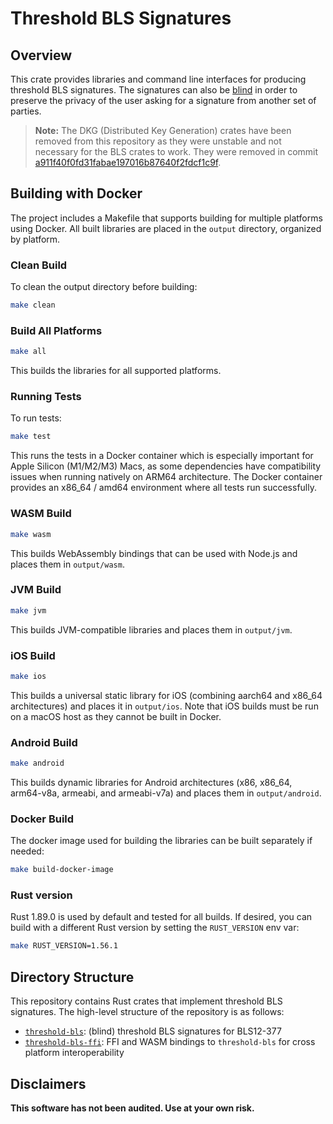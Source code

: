 # Threshold BLS Signatures

## Overview

This crate provides libraries and command line interfaces for producing threshold BLS signatures. The signatures can also be [blind](https://en.wikipedia.org/wiki/Blind_signature) in order to preserve the privacy of the user asking for a signature from another set of parties.

> **Note:** The DKG (Distributed Key Generation) crates have been removed from this repository as they were unstable and not necessary for the BLS crates to work. They were removed in commit [a911f40f0fd31fabae197016b87640f2fdcf1c9f](https://github.com/celo-org/celo-threshold-bls-rs/commit/a911f40f0fd31fabae197016b87640f2fdcf1c9f).

## Building with Docker

The project includes a Makefile that supports building for multiple platforms using Docker. All built libraries are placed in the `output` directory, organized by platform.

### Clean Build

To clean the output directory before building:

```sh
make clean
```

### Build All Platforms

```sh
make all
```

This builds the libraries for all supported platforms.

### Running Tests

To run tests:

```sh
make test
```

This runs the tests in a Docker container which is especially important for Apple Silicon (M1/M2/M3) Macs, as some dependencies have compatibility issues when running natively on ARM64 architecture. The Docker container provides an x86_64 / amd64 environment where all tests run successfully.

### WASM Build

```sh
make wasm
```

This builds WebAssembly bindings that can be used with Node.js and places them in `output/wasm`.

### JVM Build

```sh
make jvm
```

This builds JVM-compatible libraries and places them in `output/jvm`.

### iOS Build

```sh
make ios
```

This builds a universal static library for iOS (combining aarch64 and x86_64 architectures) and places it in `output/ios`. Note that iOS builds must be run on a macOS host as they cannot be built in Docker.

### Android Build

```sh
make android
```

This builds dynamic libraries for Android architectures (x86, x86_64, arm64-v8a, armeabi, and armeabi-v7a) and places them in `output/android`.

### Docker Build

The docker image used for building the libraries can be built separately if needed:

```sh
make build-docker-image
```

### Rust version

Rust 1.89.0 is used by default and tested for all builds. If desired, you can build with a different Rust version by setting the `RUST_VERSION` env var:

```sh
make RUST_VERSION=1.56.1
```

## Directory Structure

This repository contains Rust crates that implement threshold BLS signatures. The high-level structure of the repository is as follows:

- [`threshold-bls`](crates/threshold-bls): (blind) threshold BLS signatures for BLS12-377
- [`threshold-bls-ffi`](crates/threshold-bls-ffi): FFI and WASM bindings to `threshold-bls` for cross platform interoperability

## Disclaimers

**This software has not been audited. Use at your own risk.**

